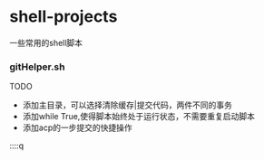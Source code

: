 # shell-projects
一些常用的shell脚本


### gitHelper.sh    
TODO
- 添加主目录，可以选择清除缓存|提交代码，两件不同的事务
- 添加while True,使得脚本始终处于运行状态，不需要重复启动脚本
- 添加acp的一步提交的快捷操作

::::q
